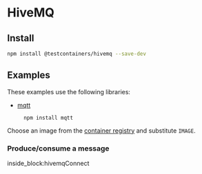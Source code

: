 # HiveMQ

## Install

```bash
npm install @testcontainers/hivemq --save-dev
```

## Examples

These examples use the following libraries:

- [mqtt](https://www.npmjs.com/package/mqtt)

        npm install mqtt

Choose an image from the [container registry](https://hub.docker.com/r/hivemq/hivemq-ce) and substitute `IMAGE`.

### Produce/consume a message

<!--codeinclude-->
[](../../packages/modules/hivemq/src/hivemq-container.test.ts) inside_block:hivemqConnect
<!--/codeinclude-->
